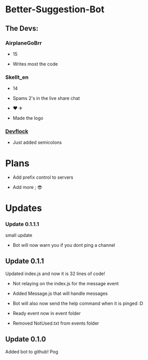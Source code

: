 # Better-Suggestion-Bot

## The Devs:

### AirplaneGoBrr

- 15

- Writes most the code

### Skellt_en

- 14

- Spams 2's in the live share chat 

- ♥ ✈

- Made the logo

### [Devflock](https://github.com/DevFlock)

- Just added semicolons

# Plans

- Add prefix control to servers

- Add more ; 😎

# Updates


### Update 0.1.1.1

small update

- Bot will now warn you if you dont ping a channel

## Update 0.1.1

Updated index.js and now it is 32 lines of code!


- Not relaying on the index.js for the message event

- Added Message.js that will handle messages

- Bot will also now send the help command when it is pinged :D

- Ready event now in event folder

- Removed NotUsed.txt from events folder

## Update 0.1.0

Added bot to github! Pog